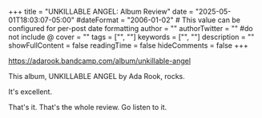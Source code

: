 +++
title = "UNKILLABLE ANGEL: Album Review"
date = "2025-05-01T18:03:07-05:00"
#dateFormat = "2006-01-02" # This value can be configured for per-post date formatting
author = ""
authorTwitter = "" #do not include @
cover = ""
tags = ["", ""]
keywords = ["", ""]
description = ""
showFullContent = false
readingTime = false
hideComments = false
+++

<https://adarook.bandcamp.com/album/unkillable-angel>

This album, UNKILLABLE ANGEL by Ada Rook, rocks.

It's excellent.

That's it. That's the whole review. Go listen to it.